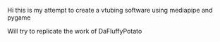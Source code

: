 Hi this is my attempt to create a vtubing software using mediapipe and pygame

Will try to replicate the work of DaFluffyPotato
